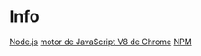 # Info

[Node.js](https://nodejs.org/es/)
[motor de JavaScript V8 de Chrome](https://developers.google.com/v8/)
[NPM](https://www.npmjs.com/)